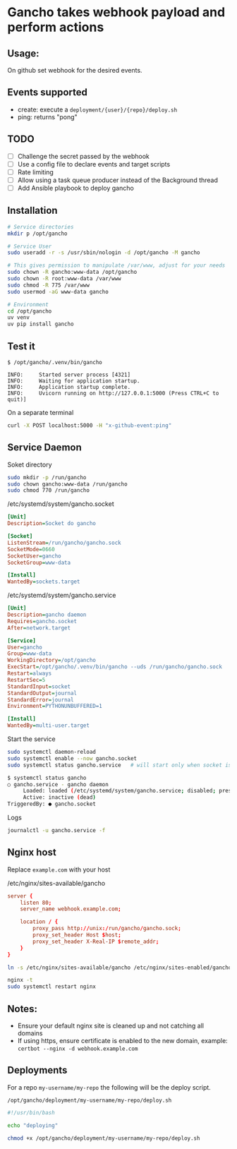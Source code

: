 # Gancho takes webhook payload and perform actions

## Usage:

On github set webhook for the desired events.

## Events supported

- create: execute a `deployment/{user}/{repo}/deploy.sh`
- ping: returns "pong"

## TODO

- [ ] Challenge the secret passed by the webhook
- [ ] Use a config file to declare events and target scripts
- [ ] Rate limiting
- [ ] Allow using a task queue producer instead of the Background thread
- [ ] Add Ansible playbook to deploy gancho

## Installation

```bash
# Service directories
mkdir p /opt/gancho

# Service User
sudo useradd -r -s /usr/sbin/nologin -d /opt/gancho -M gancho

# This gives permission to manipulate /var/www, adjust for your needs
sudo chown -R gancho:www-data /opt/gancho
sudo chown -R root:www-data /var/www
sudo chmod -R 775 /var/www
sudo usermod -aG www-data gancho

# Environment
cd /opt/gancho
uv venv
uv pip install gancho

```

## Test it

```console
$ /opt/gancho/.venv/bin/gancho

INFO:     Started server process [4321]
INFO:     Waiting for application startup.
INFO:     Application startup complete.
INFO:     Uvicorn running on http://127.0.0.1:5000 (Press CTRL+C to quit)]
```

On a separate terminal

```bash
curl -X POST localhost:5000 -H "x-github-event:ping"
```


## Service Daemon

Soket directory

```bash
sudo mkdir -p /run/gancho
sudo chown gancho:www-data /run/gancho
sudo chmod 770 /run/gancho
```

/etc/systemd/system/gancho.socket
```ini
[Unit]
Description=Socket do gancho

[Socket]
ListenStream=/run/gancho/gancho.sock
SocketMode=0660
SocketUser=gancho
SocketGroup=www-data

[Install]
WantedBy=sockets.target
```

/etc/systemd/system/gancho.service
```ini
[Unit]
Description=gancho daemon
Requires=gancho.socket
After=network.target

[Service]
User=gancho
Group=www-data
WorkingDirectory=/opt/gancho
ExecStart=/opt/gancho/.venv/bin/gancho --uds /run/gancho/gancho.sock
Restart=always
RestartSec=5
StandardInput=socket
StandardOutput=journal
StandardError=journal
Environment=PYTHONUNBUFFERED=1

[Install]
WantedBy=multi-user.target
```

Start the service

```bash
sudo systemctl daemon-reload
sudo systemctl enable --now gancho.socket
sudo systemctl status gancho.service   # will start only when socket is used
```

```bash
$ systemctl status gancho
○ gancho.service - gancho daemon
     Loaded: loaded (/etc/systemd/system/gancho.service; disabled; preset: enabled)
     Active: inactive (dead)
TriggeredBy: ● gancho.socket
```

Logs

```bash
journalctl -u gancho.service -f
```

## Nginx host

Replace `example.com` with your host


/etc/nginx/sites-available/gancho
```conf
server {
    listen 80;
    server_name webhook.example.com;

    location / {
        proxy_pass http://unix:/run/gancho/gancho.sock;
        proxy_set_header Host $host;
        proxy_set_header X-Real-IP $remote_addr;
    }
}
```

```bash
ln -s /etc/nginx/sites-available/gancho /etc/nginx/sites-enabled/gancho
```
```bash
nginx -t
sudo systemctl restart nginx
```

## Notes:

- Ensure your default nginx site is cleaned up and not catching all domains
- If using https, ensure certificate is enabled to the new domain, example: `certbot --nginx -d webhook.example.com`


## Deployments


For a repo `my-username/my-repo` the following will be the deploy script.

`/opt/gancho/deployment/my-username/my-repo/deploy.sh`
```bash
#!/usr/bin/bash

echo "deploying"
```
```bash
chmod +x /opt/gancho/deployment/my-username/my-repo/deploy.sh 
```



